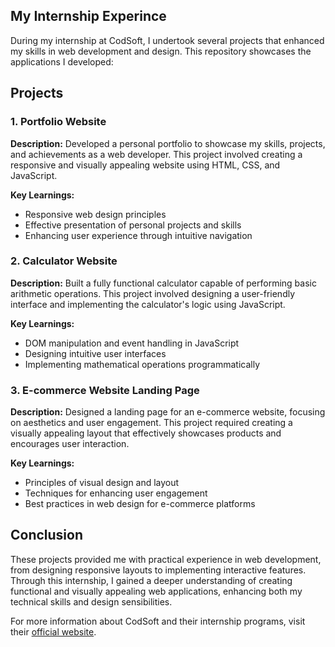 ## My Internship Experince 

During my internship at CodSoft, I undertook several projects that enhanced my skills in web development and design. This repository showcases the applications I developed:

## Projects

### 1. Portfolio Website

**Description:** Developed a personal portfolio to showcase my skills, projects, and achievements as a web developer. This project involved creating a responsive and visually appealing website using HTML, CSS, and JavaScript.

**Key Learnings:**

- Responsive web design principles
- Effective presentation of personal projects and skills
- Enhancing user experience through intuitive navigation

### 2. Calculator Website

**Description:** Built a fully functional calculator capable of performing basic arithmetic operations. This project involved designing a user-friendly interface and implementing the calculator's logic using JavaScript.

**Key Learnings:**

- DOM manipulation and event handling in JavaScript
- Designing intuitive user interfaces
- Implementing mathematical operations programmatically

### 3. E-commerce Website Landing Page

**Description:** Designed a landing page for an e-commerce website, focusing on aesthetics and user engagement. This project required creating a visually appealing layout that effectively showcases products and encourages user interaction.

**Key Learnings:**

- Principles of visual design and layout
- Techniques for enhancing user engagement
- Best practices in web design for e-commerce platforms

## Conclusion

These projects provided me with practical experience in web development, from designing responsive layouts to implementing interactive features. Through this internship, I gained a deeper understanding of creating functional and visually appealing web applications, enhancing both my technical skills and design sensibilities.

For more information about CodSoft and their internship programs, visit their [official website](https://www.codsoft.in/). 
